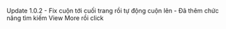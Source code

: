Update 1.0.2
	- Fix cuộn tới cuối trang rồi tự động cuộn lên
	- Đã thêm chức năng tìm kiếm View More rồi click
